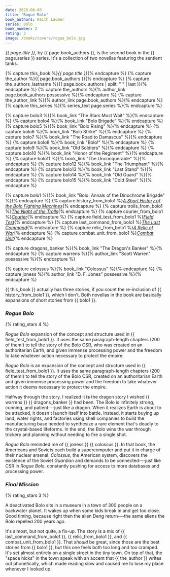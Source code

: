 ```yaml
---
date: 2025-06-08
title: "Rogue Bolo"
book_authors: Keith Laumer
series: Bolo
book_number: 2
rating: 3
image: /books/covers/rogue_bolo.jpg
---
```


<cite class="book-title">{{ page.title }}</cite>, by <span
class="author-name">{{ page.book_authors }}</span>, is the second book in the
<span class="book-series">{{ page.series }}</span> series. It's a collection
of two novellas featuring the sentient tanks.

{% capture this_book %}<cite class="book-title">{{ page.title }}</cite>{% endcapture %}
{% capture the_author %}<span class="author-name">{{ page.book_authors }}</span>{% endcapture %}
{% capture the_authors_lastname %}<span class="author-name">{{ page.book_authors | split: " " | last }}</span>{% endcapture %}
{% capture the_authors %}{% author_link page.book_authors possessive %}{% endcapture %}
{% capture the_author_link %}{% author_link page.book_authors %}{% endcapture %}
{% capture this_series %}{% series_text page.series %}{% endcapture %}

{% capture bolo3 %}{% book_link "The Stars Must Wait" %}{% endcapture %}
{% capture bolo4 %}{% book_link "Bolo Brigade" %}{% endcapture %}
{% capture bolo5 %}{% book_link "Bolo Rising" %}{% endcapture %}
{% capture bolo6 %}{% book_link "Bolo Strike" %}{% endcapture %}
{% capture bolo7 %}{% book_link "The Road to Damascus" %}{% endcapture %}
{% capture bolo8 %}{% book_link "Bolo!" %}{% endcapture %}
{% capture bolo9 %}{% book_link "Old Soldiers" %}{% endcapture %}
{% capture bolo10 %}{% book_link "Honor of the Regiment" %}{% endcapture %}
{% capture bolo11 %}{% book_link "The Unconquerable" %}{% endcapture %}
{% capture bolo12 %}{% book_link "The Triumphant" %}{% endcapture %}
{% capture bolo13 %}{% book_link "Last Stand" %}{% endcapture %}
{% capture bolo14 %}{% book_link "Old Guard" %}{% endcapture %}
{% capture bolo15 %}{% book_link "Cold Steel" %}{% endcapture %}

{% capture bolo1 %}{% book_link "Bolo: Annals of the Dinochrome Brigade" %}{% endcapture %}
{% capture history_from_bolo1 %}<a href="/books/bolo_annals_of_the_dinochrome_brigade/#a-short-history-of-the-bolo-fighting-machines"><cite class="short-story-title">A Short History of the Bolo Fighting Machines</cite></a>{% endcapture %}
{% capture trolls_from_bolo1 %}<a href="/books/bolo_annals_of_the_dinochrome_brigade/#the-night-of-the-trolls"><cite class="short-story-title">The Night of the Trolls</cite></a>{% endcapture %}
{% capture courier_from_bolo1 %}<a href="/books/bolo_annals_of_the_dinochrome_brigade/#courier"><cite class="short-story-title">Courier</cite></a>{% endcapture %}
{% capture field_test_from_bolo1 %}<a href="/books/bolo_annals_of_the_dinochrome_brigade/#field-test"><cite class="short-story-title">Field Test</cite></a>{% endcapture %}
{% capture last_command_from_bolo1 %}<a href="/books/bolo_annals_of_the_dinochrome_brigade/#the-last-command"><cite class="short-story-title">The Last Command</cite></a>{% endcapture %}
{% capture relic_from_bolo1 %}<a href="/books/bolo_annals_of_the_dinochrome_brigade/#a-relic-of-war"><cite class="short-story-title">A Relic of War</cite></a>{% endcapture %}
{% capture combat_unit_from_bolo1 %}<a href="/books/bolo_annals_of_the_dinochrome_brigade/#combat-unit"><cite class="short-story-title">Combat Unit</cite></a>{% endcapture %}

{% capture dragons_banker %}{% book_link "The Dragon's Banker" %}{% endcapture %}
{% capture warrens %}{% author_link "Scott Warren" possessive %}{% endcapture %}

{% capture colossus %}{% book_link "Colossus" %}{% endcapture %}
{% capture joness %}{% author_link "D. F. Jones" possessive %}{% endcapture %}

{{ this_book }} actually has three stories, if you count the re-inclusion of {{
history_from_bolo1 }}, which I don't. Both novellas in the book are basically
expansions of short stories from {{ bolo1 }}.

### <cite class="short-story-title">Rogue Bolo</cite>
{% rating_stars 4 %}

<cite class="short-story-title">Rogue Bolo</cite> expansion of the concept and
structure used in {{ field_test_from_bolo1 }}. It uses the same
paragraph-length chapters (200 of them!) to tell the story of the Bolo CSR,
who was created on an authoritarian Earth, and given immense processing power
and the freedom to take whatever action necessary to protect the empire.

<cite class="short-story-title">Rogue Bolo</cite> is an expansion of the
concept and structure used in {{ field_test_from_bolo1 }}. It uses the same
paragraph-length chapters (200 of them!) to tell the story of the Bolo CSR,
created on an authoritarian Earth and given immense processing power and the
freedom to take whatever action it deems necessary to protect the empire.

Halfway through the story, I realized it **is** the dragon story I wished {{
warrens }} {{ dragons_banker }} had been. The Bolo is infinitely strong,
cunning, and patient---just like a dragon. When it realizes Earth is about to
be attacked, it doesn't launch itself into battle. Instead, it starts buying
up land, water rights, and factories using shell companies to build the
manufacturing base needed to synthesize a rare element that's deadly to the
crystal-based lifeforms. In the end, the Bolo wins the war through trickery
and planning without needing to fire a single shot.

<cite class="short-story-title">Rogue Bolo</cite> reminded me of {{ joness }}
{{ colossus }}. In that book, the Americans and Soviets each build a
supercomputer and put it in charge of their nuclear arsenal. _Colossus_, the
American system, discovers the existence of the Soviet _Guardian_ and demands
to be connected---just like CSR in <cite class="short-story-title">Rogue
Bolo</cite>, constantly pushing for access to more databases and processing
power.

### <cite class="short-story-title">Final Mission</cite>
{% rating_stars 3 %}

A deactivated Bolo sits in a museum in a town of 300 people on a backwater
planet. It wakes up when some kids break in and get too close. Good timing,
because right then the alien Deng return---the same aliens the Bolo repelled
200 years ago.

It's almost, but not quite, a fix-up. The story is a mix of {{
last_command_from_bolo1 }}, {{ relic_from_bolo1 }}, and {{
combat_unit_from_bolo1 }}. That _should_ be great, since those are the best
stories from {{ bolo1 }}, but this one feels both too long and too cramped.
It's set almost entirely on a single street in the tiny town. On top of that,
the "space hicks" in the town speak with an accent that {{ the_author }}
writes out phonetically, which made reading slow and caused me to lose my
place whenever I looked up.
